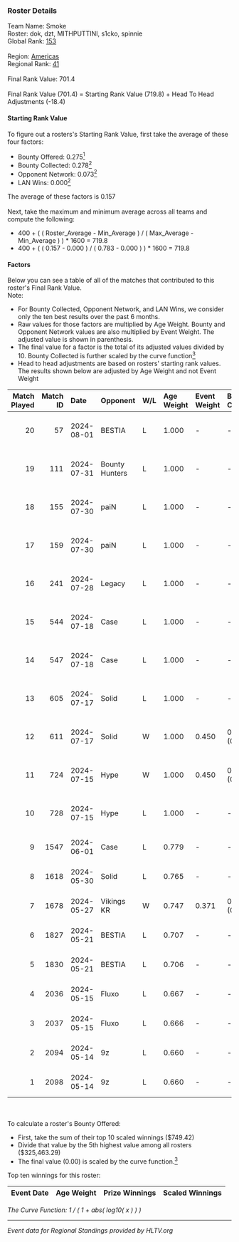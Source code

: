 ### Roster Details<br />
Team Name: Smoke<br />
Roster: dok, dzt, MITHPUTTINI, s1cko, spinnie<br />
Global Rank: [153](../standings_global.md)<br />
<br />
Region: [Americas]( ../standings_americas.md)<br />
Regional Rank: [41]( ../standings_americas.md)<br />
<br />
Final Rank Value:  701.4<br />
<br />
Final Rank Value (701.4) = Starting Rank Value (719.8) + Head To Head Adjustments (-18.4)<br />

#### Starting Rank Value<br />
To figure out a rosters's Starting Rank Value, first take the average of these four factors:<br />
- Bounty Offered: 0.275[<sup>1</sup>](#table2)
- Bounty Collected: 0.278[<sup>2</sup>](#table1)
- Opponent Network: 0.073[<sup>2</sup>](#table1)
- LAN Wins: 0.000[<sup>2</sup>](#table1)

The average of these factors is 0.157<br />
<br />
Next, take the maximum and minimum average across all teams and compute the following:<br />
- 400 + ( ( Roster_Average - Min_Average ) / ( Max_Average - Min_Average ) ) * 1600 = 719.8
- 400 + ( ( 0.157 - 0.000 ) / ( 0.783 - 0.000 ) ) * 1600 = 719.8


#### Factors<br />
Below you can see a table of all of the matches that contributed to this roster's Final Rank Value.<br />
Note:<br />

- For Bounty Collected, Opponent Network, and LAN Wins, we consider only the ten best results over the past 6 months.
- Raw values for those factors are multiplied by Age Weight. Bounty and Opponent Network values are also multiplied by Event Weight. The adjusted value is shown in parenthesis.
- The final value for a factor is the total of its adjusted values divided by 10. Bounty Collected is further scaled by the curve function[<sup>3</sup>](#curveFunction)
- Head to head adjustments are based on rosters' starting rank values. The results shown below are adjusted by Age Weight and not Event Weight
<span id="table1"></span><br />


| Match Played | Match ID | Date       | Opponent       | W/L | Age Weight | Event Weight | Bounty Collected | Opponent Network | LAN Wins  | H2H Adj. | Roster                                |
| -: | -: | :- | :- | :- | :- | :- | :- | :- | :- | -: | :- |
|           20 |       57 | 2024-08-01 | BESTIA         | L   | 1.000      | -            | -                | -                | -         |    -4.89 | dok, dzt, MITHPUTTINI, s1cko, spinnie |
|           19 |      111 | 2024-07-31 | Bounty Hunters | L   | 1.000      | -            | -                | -                | -         |    -6.53 | dok, dzt, MITHPUTTINI, s1cko, spinnie |
|           18 |      155 | 2024-07-30 | paiN           | L   | 1.000      | -            | -                | -                | -         |    -0.70 | dok, dzt, MITHPUTTINI, s1cko, spinnie |
|           17 |      159 | 2024-07-30 | paiN           | L   | 1.000      | -            | -                | -                | -         |    -0.71 | dok, dzt, MITHPUTTINI, s1cko, spinnie |
|           16 |      241 | 2024-07-28 | Legacy         | L   | 1.000      | -            | -                | -                | -         |    -3.76 | dok, dzt, MITHPUTTINI, s1cko, spinnie |
|           15 |      544 | 2024-07-18 | Case           | L   | 1.000      | -            | -                | -                | -         |    -8.10 | dok, dzt, MITHPUTTINI, s1cko, spinnie |
|           14 |      547 | 2024-07-18 | Case           | L   | 1.000      | -            | -                | -                | -         |    -8.68 | dok, dzt, MITHPUTTINI, s1cko, spinnie |
|           13 |      605 | 2024-07-17 | Solid          | L   | 1.000      | -            | -                | -                | -         |   -11.87 | dok, dzt, MITHPUTTINI, s1cko, spinnie |
|           12 |      611 | 2024-07-17 | Solid          | W   | 1.000      | 0.450        | 0.025 (0.011)    | 0.835 (0.376)    | 0 (0.000) |    19.97 | dok, dzt, MITHPUTTINI, s1cko, spinnie |
|           11 |      724 | 2024-07-15 | Hype           | W   | 1.000      | 0.450        | 0.025 (0.011)    | 0.487 (0.219)    | 0 (0.000) |    23.14 | dok, dzt, MITHPUTTINI, s1cko, spinnie |
|           10 |      728 | 2024-07-15 | Hype           | L   | 1.000      | -            | -                | -                | -         |    -7.87 | dok, dzt, MITHPUTTINI, s1cko, spinnie |
|            9 |     1547 | 2024-06-01 | Case           | L   | 0.779      | -            | -                | -                | -         |    -5.97 | dok, dzt, leleo, spinnie, vhz         |
|            8 |     1618 | 2024-05-30 | Solid          | L   | 0.765      | -            | -                | -                | -         |    -6.45 | dok, dzt, leleo, spinnie, vhz         |
|            7 |     1678 | 2024-05-27 | Vikings KR     | W   | 0.747      | 0.371        | 0.008 (0.002)    | 0.504 (0.139)    | 0 (0.000) |    15.03 | beg0d, dok, dzt, spinnie, vhz         |
|            6 |     1827 | 2024-05-21 | BESTIA         | L   | 0.707      | -            | -                | -                | -         |    -3.13 | beg0d, dok, dzt, spinnie, vhz         |
|            5 |     1830 | 2024-05-21 | BESTIA         | L   | 0.706      | -            | -                | -                | -         |    -3.23 | beg0d, dok, dzt, spinnie, vhz         |
|            4 |     2036 | 2024-05-15 | Fluxo          | L   | 0.667      | -            | -                | -                | -         |    -2.08 | beg0d, dok, dzt, spinnie, vhz         |
|            3 |     2037 | 2024-05-15 | Fluxo          | L   | 0.666      | -            | -                | -                | -         |    -2.12 | beg0d, dok, dzt, spinnie, vhz         |
|            2 |     2094 | 2024-05-14 | 9z             | L   | 0.660      | -            | -                | -                | -         |    -0.23 | beg0d, dok, dzt, spinnie, vhz         |
|            1 |     2098 | 2024-05-14 | 9z             | L   | 0.660      | -            | -                | -                | -         |    -0.24 | beg0d, dok, dzt, spinnie, vhz         |

<br />
<span id="table2"></span><br />
To calculate a roster's Bounty Offered:<br />

- First, take the sum of their top 10 scaled winnings ($749.42)
- Divide that value by the 5th highest value among all rosters ($325,463.29)
- The final value (0.00) is scaled by the curve function.[<sup>3</sup>](#curveFunction)

Top ten winnings for this roster:<br />

| Event Date | Age Weight | Prize Winnings | Scaled Winnings |
| :- | -: | :- | :- |


<span id="curveFunction"></span>_The Curve Function: 1 / ( 1 + abs( log10( x ) ) )_<br />

---
_Event data for Regional Standings provided by HLTV.org_<br />
